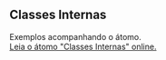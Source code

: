 ## Classes Internas

Exemplos acompanhando o átomo.  
[Leia o átomo "Classes Internas" online.](https://stepik.org/lesson/350623/step/1)